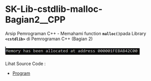 # SK-Lib-cstdlib-malloc-Bagian2__CPP
Arsip Pemrograman C++ - Memahami function <code><b>malloc()</b></code>pada Library <code><b>&lt;cstdlib></b></code> di Pemrograman C++ (Bagian 2)<br><br>
<img src="https://github.com/RizkyKhapidsyah/SK-Lib-cstdlib-malloc-Bagian2__CPP/blob/master/SK-Lib-cstdlib-malloc-Bagian2__CPP/x64/result/001.JPG"><br><br>
Lihat Source Code : <br>
- <a href="https://github.com/RizkyKhapidsyah/SK-Lib-cstdlib-malloc-Bagian2__CPP/blob/master/SK-Lib-cstdlib-malloc-Bagian2__CPP/Source.cpp">Program</a>
